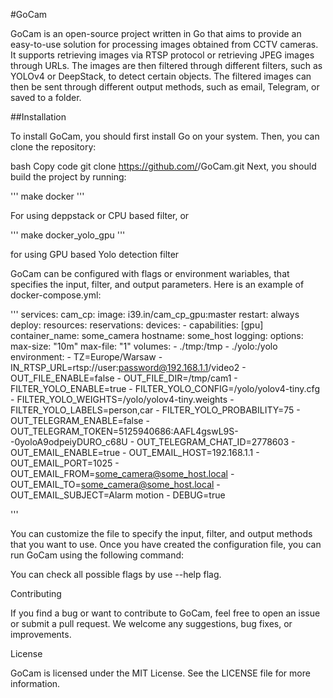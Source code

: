 #GoCam

GoCam is an open-source project written in Go that aims to provide an easy-to-use solution for processing images obtained from CCTV cameras. It supports retrieving images via RTSP protocol or retrieving JPEG images through URLs. The images are then filtered through different filters, such as YOLOv4 or DeepStack, to detect certain objects. The filtered images can then be sent through different output methods, such as email, Telegram, or saved to a folder.

##Installation

To install GoCam, you should first install Go on your system. Then, you can clone the repository:

bash
Copy code
git clone https://github.com/<username>/GoCam.git
Next, you should build the project by running:

'''
make docker
'''

For using deppstack or CPU based filter, or

'''
make docker_yolo_gpu
'''

for using GPU based Yolo detection filter



GoCam can be configured with flags or environment wariables, that specifies the input, filter, and output parameters. Here is an example of docker-compose.yml:

'''
services:
  cam_cp:
    image: i39.in/cam_cp_gpu:master
    restart: always
    deploy:
      resources:
        reservations:
          devices:
            - capabilities: [gpu]
    container_name: some_camera
    hostname: some_host
    logging:
      options:
        max-size: "10m"
        max-file: "1"
    volumes:
      - ./tmp:/tmp
      - ./yolo:/yolo
    environment:
      - TZ=Europe/Warsaw
      - IN_RTSP_URL=rtsp://user:password@192.168.1.1/video2
      - OUT_FILE_ENABLE=false
      - OUT_FILE_DIR=/tmp/cam1
      - FILTER_YOLO_ENABLE=true
      - FILTER_YOLO_CONFIG=/yolo/yolov4-tiny.cfg
      - FILTER_YOLO_WEIGHTS=/yolo/yolov4-tiny.weights
      - FILTER_YOLO_LABELS=person,car
      - FILTER_YOLO_PROBABILITY=75
      - OUT_TELEGRAM_ENABLE=false
      - OUT_TELEGRAM_TOKEN=5125940686:AAFL4gswL9S--0yoloA9odpeiyDURO_c68U
      - OUT_TELEGRAM_CHAT_ID=2778603
      - OUT_EMAIL_ENABLE=true
      - OUT_EMAIL_HOST=192.168.1.1
      - OUT_EMAIL_PORT=1025
      - OUT_EMAIL_FROM=some_camera@some_host.local
      - OUT_EMAIL_TO=some_camera@some_host.local
      - OUT_EMAIL_SUBJECT=Alarm motion
      - DEBUG=true

'''

You can customize the file to specify the input, filter, and output methods that you want to use. Once you have created the configuration file, you can run GoCam using the following command:

You can check all possible flags by use --help flag.

Contributing

If you find a bug or want to contribute to GoCam, feel free to open an issue or submit a pull request. We welcome any suggestions, bug fixes, or improvements.

License

GoCam is licensed under the MIT License. See the LICENSE file for more information.
